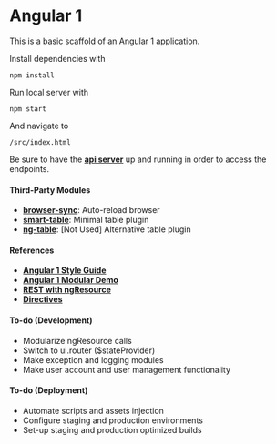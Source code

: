 # Angular 1
This is a basic scaffold of an Angular 1 application.

Install dependencies with 
```
npm install
```

Run local server with
```
npm start 
```

And navigate to
```
/src/index.html
```

Be sure to have the [**api server**](https://github.com/pank879/quoteBackend) up and running in order to access the endpoints.

#### Third-Party Modules
- [**browser-sync**](https://www.browsersync.io/): Auto-reload browser
- [**smart-table**](http://lorenzofox3.github.io/smart-table-website/): Minimal table plugin
- [**ng-table**](http://ng-table.com/#/): [Not Used] Alternative table plugin

#### References
- [**Angular 1 Style Guide**](https://github.com/johnpapa/angular-styleguide/blob/master/a1/README.md)
- [**Angular 1 Modular Demo**](https://github.com/johnpapa/ng-demos/tree/master/modular)
- [**REST with ngResource**](https://devdactic.com/improving-rest-with-ngresource/)
- [**Directives**](http://weblogs.asp.net/dwahlin/creating-custom-angularjs-directives-part-i-the-fundamentals)

#### To-do (Development)
- Modularize ngResource calls
- Switch to ui.router ($stateProvider)
- Make exception and logging modules
- Make user account and user management functionality

#### To-do (Deployment)
- Automate scripts and assets injection
- Configure staging and production environments
- Set-up staging and production optimized builds